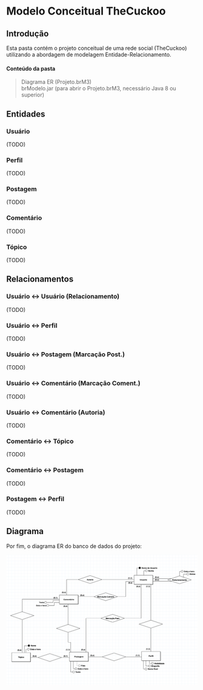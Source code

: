 # Modelo Conceitual TheCuckoo 
## Introdução
Esta pasta contém o projeto conceitual de uma rede social (TheCuckoo) utilizando a abordagem de modelagem Entidade-Relacionamento.

#### Conteúdo da pasta
> Diagrama ER (Projeto.brM3)<br>
> brModelo.jar (para abrir o Projeto.brM3, necessário Java 8 ou superior)

## Entidades
### Usuário
(TODO)

### Perfil
(TODO)

### Postagem
(TODO)

### Comentário
(TODO)

### Tópico
(TODO)

## Relacionamentos
### Usuário <-> Usuário (Relacionamento)
(TODO)

### Usuário <-> Perfil
(TODO)

### Usuário <-> Postagem (Marcação Post.)
(TODO)

### Usuário <-> Comentário (Marcação Coment.)
(TODO)

### Usuário <-> Comentário (Autoria)
(TODO)

### Comentário <-> Tópico
(TODO)

### Comentário <-> Postagem
(TODO)

### Postagem <-> Perfil
(TODO)

## Diagrama 
Por fim, o diagrama ER do banco de dados do projeto:
 <p align="center">
 <img src="https://raw.githubusercontent.com/psmousinho/TheCuckoo/master/Conceitual/Diagrama.png">
 </p>
